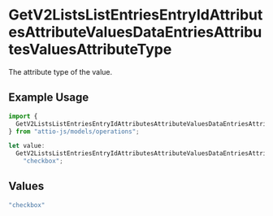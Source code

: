 # GetV2ListsListEntriesEntryIdAttributesAttributeValuesDataEntriesAttributesValuesAttributeType

The attribute type of the value.

## Example Usage

```typescript
import {
  GetV2ListsListEntriesEntryIdAttributesAttributeValuesDataEntriesAttributesValuesAttributeType,
} from "attio-js/models/operations";

let value:
  GetV2ListsListEntriesEntryIdAttributesAttributeValuesDataEntriesAttributesValuesAttributeType =
    "checkbox";
```

## Values

```typescript
"checkbox"
```